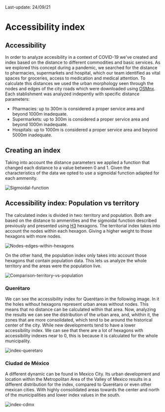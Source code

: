 Last-update: 24/09/21

# Accessibility index

## Accessibility
In order to analyze accesibility in a context of COVID-19 we've created and index based on the distance to different commodities and basic services. As we explored this concept during a pandemic, we searched for the distance to pharmacies, supermarkets and hospital, which our team identified as vital spaces for groceries, access to medication and medical attention. To calculate this distances we used the urban morphology seen through the nodes and edges of the city roads which were downloaded using [OSMnx](https://osmnx.readthedocs.io/en/stable/). Each stablishment was analyzed indepently with specific distance parameters:
+ Pharmacies: up to 300m is considered a proper service area and beyond 1000m inadequate.
+ Supermarkets: up to 300m is considered a proper service area and beyond 1000m inadequate.
+ Hospitals: up to 1000m is considered a proper service area and beyond 5000m inadequate.

## Creating an index
Taking into account the distance parameters we applied a function that changed each distance to a value between 0 and 1. Given the characteristics of the data we opted to use a sigmoidal function adapted for each ammenity.

![Sigmoidal-function](../output/figures/accessibility_index/img/plot.png)

## Accessibility index: Population vs territory
The calculated index is divided in two: territory and population. Both are based on the distance to ammenities and the sigmoidal function described previously and presented using [H3](https://h3geo.org/) hexagons. The territorial index takes into account the nodes within each hexagon. Giving a higher weight to those hexagons with more nodes.

![Nodes-edges-within-hexagons](../output/figures/accessibility_index/img/territory.png)

On the other hand, the population index only takes into account those hexagons that contain population data. This lets us analyze the whole territory and the areas were the population live.

![Comparison-territory-vs-population](../data-archives/output/figures/accessibility_index/img/index_city.png)

### Querétaro
We can see the accessibility index for Querétaro in the following image. In it the holes without hexagons represent urban areas without nodes. This means that no distance can be calculated within that area. Now, analyzing the results we can see the distribution of the urban area, and, whithin it, the zones that are more consolidated, which tend to be around the historical center of the city. While new developments tend to have a lower accessibility index. We can see that there are a lot of hexagons with accessibility indexes near to 0, this is because it is calculated for the whole municipality.

![index-queretaro](../output/figures/accessibility_index/img/index_qto.png)

### Ciudad de México
A different dynamic can be found in Mexico City. Its urban development and location within the Metropolitan Area of the Valley of Mexico results in a different distribution for the index, compared to Querétaro or even other mexican cities. With highly consolidated areas towards the center and north of the municipalities and lower index values in the south.

![index-cdmx](../output/figures/accessibility_index/img/index_cdmx.png)
